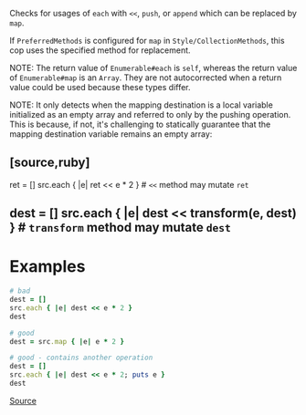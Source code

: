 
Checks for usages of `each` with `<<`, `push`, or `append` which
can be replaced by `map`.

If `PreferredMethods` is configured for `map` in `Style/CollectionMethods`,
this cop uses the specified method for replacement.

NOTE: The return value of `Enumerable#each` is `self`, whereas the
return value of `Enumerable#map` is an `Array`. They are not autocorrected
when a return value could be used because these types differ.

NOTE: It only detects when the mapping destination is a local variable
initialized as an empty array and referred to only by the pushing operation.
This is because, if not, it's challenging to statically guarantee that the
mapping destination variable remains an empty array:

[source,ruby]
----
ret = []
src.each { |e| ret << e * 2 } # `<<` method may mutate `ret`

dest = []
src.each { |e| dest << transform(e, dest) } # `transform` method may mutate `dest`
----

# Examples

```ruby
# bad
dest = []
src.each { |e| dest << e * 2 }
dest

# good
dest = src.map { |e| e * 2 }

# good - contains another operation
dest = []
src.each { |e| dest << e * 2; puts e }
dest
```

[Source](http://www.rubydoc.info/gems/rubocop/RuboCop/Cop/Style/MapIntoArray)